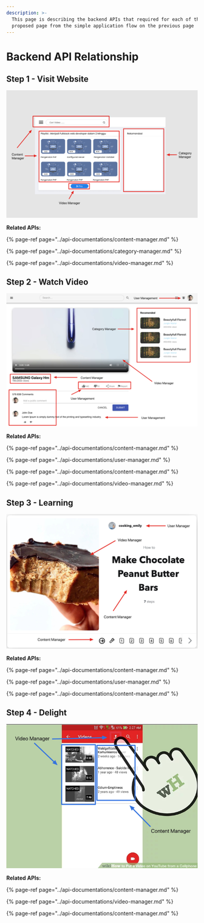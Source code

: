 ```yaml
---
description: >-
  This page is describing the backend APIs that required for each of the
  proposed page from the simple application flow on the previous page
---
```


# Backend API Relationship

## Step 1 - Visit Website

![API requirements for landing page](../.gitbook/assets/image%20%285%29.png)

**Related APIs:**

{% page-ref page="../api-documentations/content-manager.md" %}

{% page-ref page="../api-documentations/category-manager.md" %}

{% page-ref page="../api-documentations/video-manager.md" %}

## Step 2 - Watch Video

![API requirements for Watch Video page](../.gitbook/assets/image%20%2812%29.png)

**Related APIs:**

{% page-ref page="../api-documentations/content-manager.md" %}

{% page-ref page="../api-documentations/user-manager.md" %}

{% page-ref page="../api-documentations/content-manager.md" %}

{% page-ref page="../api-documentations/video-manager.md" %}

## Step 3 - Learning

![API requirements for Video Playlist ](../.gitbook/assets/image.png)

**Related APIs:**

{% page-ref page="../api-documentations/content-manager.md" %}

{% page-ref page="../api-documentations/user-manager.md" %}

{% page-ref page="../api-documentations/content-manager.md" %}

## Step 4 - Delight

![API requirement for Content Upload](../.gitbook/assets/image%20%2811%29.png)

**Related APIs:**

{% page-ref page="../api-documentations/content-manager.md" %}

{% page-ref page="../api-documentations/video-manager.md" %}

{% page-ref page="../api-documentations/content-manager.md" %}

